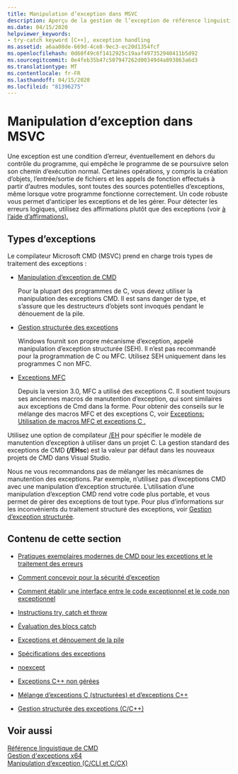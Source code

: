 ```yaml
---
title: Manipulation d’exception dans MSVC
description: Aperçu de la gestion de l’exception de référence linguistique CMD.
ms.date: 04/15/2020
helpviewer_keywords:
- try-catch keyword [C++], exception handling
ms.assetid: a6aa08de-669d-4ce8-9ec3-ec20d1354fcf
ms.openlocfilehash: 0d60f49c6f1412925c19aaf497352940411b5d92
ms.sourcegitcommit: 0e4feb35b47c507947262d00349d4a893863a6d3
ms.translationtype: MT
ms.contentlocale: fr-FR
ms.lasthandoff: 04/15/2020
ms.locfileid: "81396275"
---
```

# <a name="exception-handling-in-msvc"></a>Manipulation d’exception dans MSVC

Une exception est une condition d’erreur, éventuellement en dehors du contrôle du programme, qui empêche le programme de se poursuivre selon son chemin d’exécution normal. Certaines opérations, y compris la création d’objets, l’entrée/sortie de fichiers et les appels de fonction effectués à partir d’autres modules, sont toutes des sources potentielles d’exceptions, même lorsque votre programme fonctionne correctement. Un code robuste vous permet d‘anticiper les exceptions et de les gérer. Pour détecter les erreurs logiques, utilisez des affirmations plutôt que des exceptions (voir [à l’aide d’affirmations).](/visualstudio/debugger/c-cpp-assertions)

## <a name="kinds-of-exceptions"></a>Types d’exceptions

Le compilateur Microsoft CMD (MSVC) prend en charge trois types de traitement des exceptions :

- [Manipulation d’exception de CMD](errors-and-exception-handling-modern-cpp.md)

   Pour la plupart des programmes de C, vous devez utiliser la manipulation des exceptions CMD. Il est sans danger de type, et s’assure que les destructeurs d’objets sont invoqués pendant le dénouement de la pile.

- [Gestion structurée des exceptions](structured-exception-handling-c-cpp.md)

   Windows fournit son propre mécanisme d’exception, appelé manipulation d’exception structurée (SEH). Il n’est pas recommandé pour la programmation de C ou MFC. Utilisez SEH uniquement dans les programmes C non MFC.

- [Exceptions MFC](../mfc/exception-handling-in-mfc.md)

   Depuis la version 3.0, MFC a utilisé des exceptions C. Il soutient toujours ses anciennes macros de manutention d’exception, qui sont similaires aux exceptions de Cmd dans la forme. Pour obtenir des conseils sur le mélange des macros MFC et des exceptions C, voir [Exceptions: Utilisation de macros MFC et exceptions C .](../mfc/exceptions-using-mfc-macros-and-cpp-exceptions.md)

Utilisez une option de compilateur [/EH](../build/reference/eh-exception-handling-model.md) pour spécifier le modèle de manutention d’exception à utiliser dans un projet C. La gestion standard des exceptions de CMD **(/EHsc**) est la valeur par défaut dans les nouveaux projets de CMD dans Visual Studio.

Nous ne vous recommandons pas de mélanger les mécanismes de manutention des exceptions. Par exemple, n’utilisez pas d’exceptions CMD avec une manipulation d’exception structurée. L’utilisation d’une manipulation d’exception CMD rend votre code plus portable, et vous permet de gérer des exceptions de tout type. Pour plus d’informations sur les inconvénients du traitement structuré des exceptions, voir [Gestion d’exception structurée](structured-exception-handling-c-cpp.md).

## <a name="in-this-section"></a>Contenu de cette section

- [Pratiques exemplaires modernes de CMD pour les exceptions et le traitement des erreurs](errors-and-exception-handling-modern-cpp.md)

- [Comment concevoir pour la sécurité d’exception](how-to-design-for-exception-safety.md)

- [Comment établir une interface entre le code exceptionnel et le code non exceptionnel](how-to-interface-between-exceptional-and-non-exceptional-code.md)

- [Instructions try, catch et throw](try-throw-and-catch-statements-cpp.md)

- [Évaluation des blocs catch](how-catch-blocks-are-evaluated-cpp.md)

- [Exceptions et dénouement de la pile](exceptions-and-stack-unwinding-in-cpp.md)

- [Spécifications des exceptions](exception-specifications-throw-cpp.md)

- [noexcept](noexcept-cpp.md)

- [Exceptions C++ non gérées](unhandled-cpp-exceptions.md)

- [Mélange d’exceptions C (structurées) et d’exceptions C++](mixing-c-structured-and-cpp-exceptions.md)

- [Gestion structurée des exceptions (C/C++)](structured-exception-handling-c-cpp.md)

## <a name="see-also"></a>Voir aussi

[Référence linguistique de CMD](cpp-language-reference.md)</br>
[Gestion d'exceptions x64](../build/exception-handling-x64.md)</br>
[Manipulation d’exception (C/CLI et C/CX)](../extensions/exception-handling-cpp-component-extensions.md)
